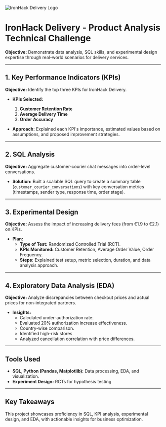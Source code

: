 ![IronHack Delivery Logo](https://user-images.githubusercontent.com/23629340/40541063-a07a0a8a-601a-11e8-91b5-2f13e4e6b441.png)

# IronHack Delivery - Product Analysis Technical Challenge

**Objective:** Demonstrate data analysis, SQL skills, and experimental design expertise through real-world scenarios for delivery services.

---

## 1. Key Performance Indicators (KPIs)

**Objective:** Identify the top three KPIs for IronHack Delivery.

- **KPIs Selected:**
  1. **Customer Retention Rate**
  2. **Average Delivery Time**
  3. **Order Accuracy**

- **Approach:** Explained each KPI's importance, estimated values based on assumptions, and proposed improvement strategies.

---

## 2. SQL Analysis

**Objective:** Aggregate customer-courier chat messages into order-level conversations.

- **Solution:** Built a scalable SQL query to create a summary table (`customer_courier_conversations`) with key conversation metrics (timestamps, sender type, response time, order stage).

---

## 3. Experimental Design

**Objective:** Assess the impact of increasing delivery fees (from €1.9 to €2.1) on KPIs.

- **Plan:**
  - **Type of Test:** Randomized Controlled Trial (RCT).
  - **KPIs Monitored:** Customer Retention, Average Order Value, Order Frequency.
  - **Steps:** Explained test setup, metric selection, duration, and data analysis approach.

---

## 4. Exploratory Data Analysis (EDA)

**Objective:** Analyze discrepancies between checkout prices and actual prices for non-integrated partners.

- **Insights:**
  - Calculated under-authorization rate.
  - Evaluated 20% authorization increase effectiveness.
  - Country-wise comparison.
  - Identified high-risk stores.
  - Analyzed cancellation correlation with price differences.

---

## Tools Used

- **SQL, Python (Pandas, Matplotlib):** Data processing, EDA, and visualization.
- **Experiment Design:** RCTs for hypothesis testing.

---

## Key Takeaways

This project showcases proficiency in SQL, KPI analysis, experimental design, and EDA, with actionable insights for business optimization.
